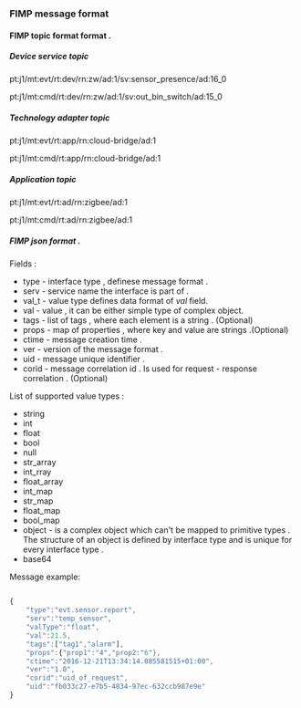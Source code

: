 ### FIMP message format 

#### FIMP topic format format .


##### Device service topic

pt:j1/mt:evt/rt:dev/rn:zw/ad:1/sv:sensor_presence/ad:16_0

pt:j1/mt:cmd/rt:dev/rn:zw/ad:1/sv:out_bin_switch/ad:15_0

##### Technology adapter topic

pt:j1/mt:evt/rt:app/rn:cloud-bridge/ad:1

pt:j1/mt:cmd/rt:app/rn:cloud-bridge/ad:1

##### Application topic 

pt:j1/mt:evt/rt:ad/rn:zigbee/ad:1

pt:j1/mt:cmd/rt:ad/rn:zigbee/ad:1


##### FIMP json format . 
 

Fields :

* type - interface type , definese message format .
* serv - service name the interface is part of . 
* val_t - value type defines data format of *val* field.
* val - value , it can be either simple type of complex object.
* tags - list of tags , where each element is a string . (Optional)
* props - map of properties , where key and value are strings .(Optional)
* ctime - message creation time .
* ver - version of the message format .
* uid - message unique identifier .
* corid - message correlation id . Is used for request - response correlation . (Optional) 

List of supported value types : 

* string 
* int 
* float 
* bool 
* null
* str_array
* int_rray 
* float_array
* int_map
* str_map
* float_map
* bool_map
* object - is a complex object which can't be mapped to primitive types . The structure of an object is defined by interface type and is unique 
for every interface type . 
* base64

Message example: 

```javascript

{
 	"type":"evt.sensor.report",
 	"serv":"temp_sensor",
 	"valType":"float",
 	"val":21.5,
 	"tags":["tag1","alarm"],
 	"props":{"prop1":"4","prop2:"6"},
 	"ctime":"2016-12-21T13:34:14.085581515+01:00",
 	"ver":"1.0",
 	"corid":"uid_of_request",
 	"uid":"fb033c27-e7b5-4834-97ec-632ccb987e9e"
}
```

	










